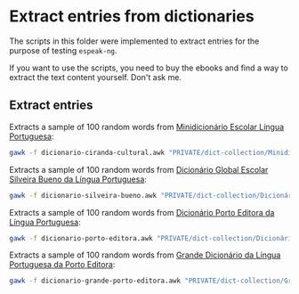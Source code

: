 Extract entries from dictionaries
=========================================

The scripts in this folder were implemented to extract entries for the purpose of testing `espeak-ng`.

If you want to use the scripts, you need to buy the ebooks and find a way to extract the text content yourself. Don't ask me.

Extract entries
----------------

Extracts a sample of 100 random words from [Minidicionário Escolar Língua Portuguesa](https://www.amazon.com.br/dp/B0BVRVGD7L):

```bash
gawk -f dicionario-ciranda-cultural.awk "PRIVATE/dict-collection/Minidicionário Escolar Língua Portuguesa - Ciranda Cultural.txt" | shuf | head -100 | sort > "PRIVATE/dict-entries/Minidicionário Escolar Língua Portuguesa - Ciranda Cultural.tsv"
```

Extracts a sample of 100 random words from [Dicionário Global Escolar Silveira Bueno da Língua Portuguesa](https://www.amazon.com.br/dp/B072BZHTSF):

```bash
gawk -f dicionario-silveira-bueno.awk "PRIVATE/dict-collection/Dicionário Global Escolar Silveira Bueno da Língua Portuguesa - Silveira Bueno.txt" | shuf | head -100 | sort > "PRIVATE/dict-entries/Dicionário Global Escolar Silveira Bueno da Língua Portuguesa - Silveira Bueno.tsv"
```

Extracts a sample of 100 random words from [Dicionário Porto Editora da Língua Portuguesa](https://www.amazon.com.br/dp/B00E059B74):

```bash
gawk -f dicionario-porto-editora.awk "PRIVATE/dict-collection/Dicionário Porto Editora da Língua Portuguesa - Porto Editora.txt" | shuf | head -100 | sort > "PRIVATE/dict-entries/Dicionário Porto Editora da Língua Portuguesa - Porto Editora.tsv"
```

Extracts a sample of 100 random  words from [Grande Dicionário da Língua Portuguesa da Porto Editora](https://www.amazon.com.br/dp/B00HGW83U4):

```bash
gawk -f dicionario-grande-porto-editora.awk "PRIVATE/dict-collection/Grande Dicionário da Língua Portuguesa da Porto Editora - Porto Editora.txt" | shuf | head -100 | sort > "PRIVATE/dict-entries/Grande Dicionário da Língua Portuguesa da Porto Editora - Porto Editora.tsv"
```

